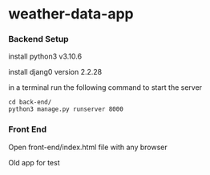 # weather-data-app

### Backend Setup

install python3 v3.10.6

install djang0 version 2.2.28

in a terminal run the following command to start the server

```
cd back-end/
python3 manage.py runserver 8000
```

### Front End

Open front-end/index.html file with any browser


Old app for test
